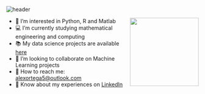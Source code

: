 ![header](https://capsule-render.vercel.app/api?type=waving&color=gradient&height=100&section=header&text=Hi,%20I’m%20Alex&fontSize=40)

<img align="right" width="180" height="180" src="https://r7q6w9z6.rocketcdn.me/career/wp-content/uploads/2021/02/Career-Councelling.gif">

- 👀 I’m interested in Python, R and Matlab
- 💻 I’m currently studying mathematical engineering and computing
- 📚 My data science projects are available [here](https://github.com/alex-o5/data-sciense-projects)
- 🤝 I’m looking to collaborate on Machine Learning projects
- 📧 How to reach me: alexortega5@outlook.com
- 📄 Know about my experiences on [LinkedIn](https://www.linkedin.com/in/alex-ortega-96399ab5/)

<!---
alex-o5/alex-o5 is a ✨ special ✨ repository because its `README.md` (this file) appears on your GitHub profile.
You can click the Preview link to take a look at your changes.
--->
